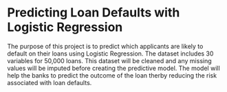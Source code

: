 # Predicting Loan Defaults with Logistic Regression
The purpose of this project is to predict which applicants are likely to default on their loans using Logistic Regression. The dataset includes 30 variables for 50,000 loans. This dataset will be cleaned and any missing values will be imputed before creating the predictive model. The model will help the banks to predict the outcome of the loan therby reducing the risk associated with loan defaults.
